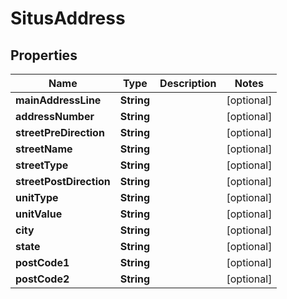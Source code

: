 

# SitusAddress


## Properties

Name | Type | Description | Notes
------------ | ------------- | ------------- | -------------
**mainAddressLine** | **String** |  |  [optional]
**addressNumber** | **String** |  |  [optional]
**streetPreDirection** | **String** |  |  [optional]
**streetName** | **String** |  |  [optional]
**streetType** | **String** |  |  [optional]
**streetPostDirection** | **String** |  |  [optional]
**unitType** | **String** |  |  [optional]
**unitValue** | **String** |  |  [optional]
**city** | **String** |  |  [optional]
**state** | **String** |  |  [optional]
**postCode1** | **String** |  |  [optional]
**postCode2** | **String** |  |  [optional]



